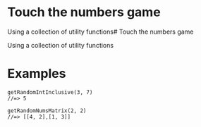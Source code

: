 # Touch the numbers game

Using a collection of utility functions# Touch the numbers game

Using a collection of utility functions

# Examples

```
getRandomIntInclusive(3, 7)
//=> 5
```  

```
getRandomNumsMatrix(2, 2)
//=> [[4, 2],[1, 3]]
```  